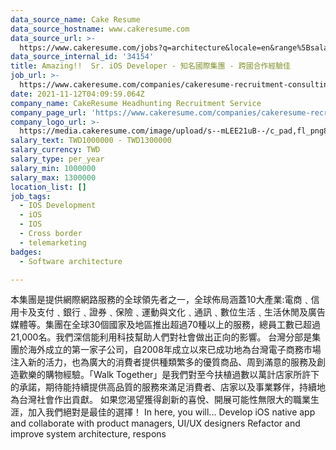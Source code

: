 ```yaml
---
data_source_name: Cake Resume
data_source_hostname: www.cakeresume.com
data_source_url: >-
  https://www.cakeresume.com/jobs?q=architecture&locale=en&range%5Bsalary_range%5D%5Bmin%5D=1000000&page=4
data_source_internal_id: '34154'
title: Amazing!!  Sr. iOS Developer - 知名國際集團 - 跨國合作經驗佳
job_url: >-
  https://www.cakeresume.com/companies/cakeresume-recruitment-consulting/jobs/5b9cf0
date: 2021-11-12T04:09:59.064Z
company_name: CakeResume Headhunting Recruitment Service
company_page_url: 'https://www.cakeresume.com/companies/cakeresume-recruitment-consulting'
company_logo_url: >-
  https://media.cakeresume.com/image/upload/s--mLEE21uB--/c_pad,fl_png8,h_200,w_200/v1620881212/vdbipassrdfr8omwzeq6.png
salary_text: TWD1000000 - TWD1300000
salary_currency: TWD
salary_type: per_year
salary_min: 1000000
salary_max: 1300000
location_list: []
job_tags:
  - IOS Development
  - iOS
  - IOS
  - Cross border
  - telemarketing
badges:
  - Software architecture

---
```


本集團是提供網際網路服務的全球領先者之一，全球佈局涵蓋10大產業:電商﹑信用卡及支付﹑銀行﹑證券﹑保險﹑運動與文化﹑通訊﹑數位生活﹑生活休閒及廣告媒體等。集團在全球30個國家及地區推出超過70種以上的服務，總員工數已超過21,000名。我們深信能利用科技幫助人們對社會做出正向的影響。 台灣分部是集團於海外成立的第一家子公司，自2008年成立以來已成功地為台灣電子商務市場注入新的活力，也為廣大的消費者提供種類繁多的優質商品、周到滿意的服務及創造歡樂的購物經驗。「Walk Together」是我們對至今扶植過數以萬計店家所許下的承諾，期待能持續提供高品質的服務來滿足消費者、店家以及事業夥伴，持續地為台灣社會作出貢獻。 如果您渴望獲得創新的喜悅、開展可能性無限大的職業生涯，加入我們絕對是最佳的選擇！ In here, you will... Develop iOS native app and collaborate with product managers, UI/UX designers Refactor and improve system architecture, respons